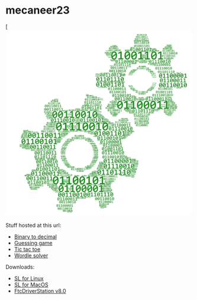 # mecaneer23  

[[![](resources/gearsNoBackground.png)](https://github.com/mecaneer23)

Stuff hosted at this url:

*   [Binary to decimal](https://mecaneer23.github.io/BinarytoDecimal/)
*   [Guessing game](https://mecaneer23.github.io/guessing-game/)
*   [Tic tac toe](https://mecaneer23.github.io/tic-tac-toe/)
*   [Wordle solver](https://mecaneer23.github.io/wordle/)

Downloads:

*   [SL for Linux](downloads/sl-linux.html)
*   [SL for MacOS](downloads/sl-macos.html)
*   [FtcDriverStation v8.0](downloads/driver-station.html)

